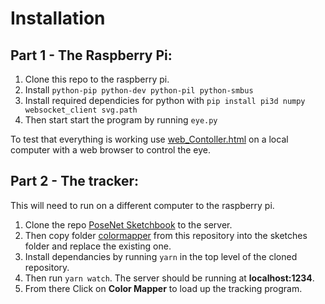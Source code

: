 # Installation
## Part 1 - The Raspberry Pi:
1. Clone this repo to the raspberry pi.
2. Install `python-pip python-dev python-pil python-smbus`
3. Install required dependicies for python with `pip install pi3d numpy websocket_client svg.path`
4. Then start start the program by running `eye.py`

To test that everything is working use [web_Contoller.html](web_Contoller.html) on a local computer with a web browser to control the eye.
## Part 2 - The tracker:
This will need to run on a different computer to the raspberry pi.
1. Clone the repo [PoseNet Sketchbook](https://github.com/googlecreativelab/posenet-sketchbook/) to the server.
2. Then copy folder [colormapper](colormapper/) from this repository into the sketches folder and replace the existing one.
3. Install dependancies by running `yarn` in the top level of the cloned repository.
4. Then run `yarn watch`. The server should be running at **localhost:1234**.
5. From there Click on **Color Mapper** to load up the tracking program.
